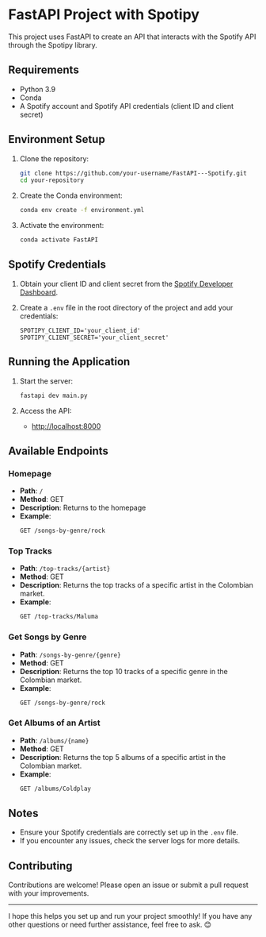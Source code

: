 # FastAPI Project with Spotipy

This project uses FastAPI to create an API that interacts with the Spotify API through the Spotipy library.

## Requirements

- Python 3.9
- Conda
- A Spotify account and Spotify API credentials (client ID and client secret)

## Environment Setup

1. Clone the repository:
    ```sh
    git clone https://github.com/your-username/FastAPI---Spotify.git
    cd your-repository
    ```

2. Create the Conda environment:
    ```sh
    conda env create -f environment.yml
    ```

3. Activate the environment:
    ```sh
    conda activate FastAPI
    ```

## Spotify Credentials

1. Obtain your client ID and client secret from the [Spotify Developer Dashboard](https://developer.spotify.com/dashboard/applications).

2. Create a `.env` file in the root directory of the project and add your credentials:
    ```plaintext
    SPOTIPY_CLIENT_ID='your_client_id'
    SPOTIPY_CLIENT_SECRET='your_client_secret'
    ```

## Running the Application

1. Start the server:
    ```sh
    fastapi dev main.py
    ```

2. Access the API:
    - [http://localhost:8000](http://localhost:8000)

## Available Endpoints ##

### Homepage

- **Path**: `/`
- **Method**: GET
- **Description**: Returns to the homepage
- **Example**:
    ```sh
    GET /songs-by-genre/rock
    ```

### Top Tracks

- **Path**: `/top-tracks/{artist}`
- **Method**: GET
- **Description**: Returns the top tracks of a specific artist in the Colombian market.
- **Example**:
    ```sh
    GET /top-tracks/Maluma
    ```

### Get Songs by Genre

- **Path**: `/songs-by-genre/{genre}`
- **Method**: GET
- **Description**: Returns the top 10 tracks of a specific genre in the Colombian market.
- **Example**:
    ```sh
    GET /songs-by-genre/rock
    ```

### Get Albums of an Artist

- **Path**: `/albums/{name}`
- **Method**: GET
- **Description**: Returns the top 5 albums of a specific artist in the Colombian market.
- **Example**:
    ```sh
    GET /albums/Coldplay
    ```

## Notes

- Ensure your Spotify credentials are correctly set up in the `.env` file.
- If you encounter any issues, check the server logs for more details.

## Contributing

Contributions are welcome! Please open an issue or submit a pull request with your improvements.

---

I hope this helps you set up and run your project smoothly! If you have any other questions or need further assistance, feel free to ask. 😊
